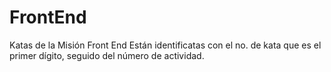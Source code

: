 # FrontEnd
Katas de la Misión Front End
Están identificatas con el no. de kata que es el primer dígito, seguido del número de actividad.
